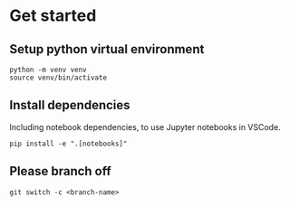 # Get started

## Setup python virtual environment

```
python -m venv venv
source venv/bin/activate
```

## Install dependencies

Including notebook dependencies, to use Jupyter notebooks in VSCode.

```
pip install -e ".[notebooks]"
```

## Please branch off 

```
git switch -c <branch-name>
```